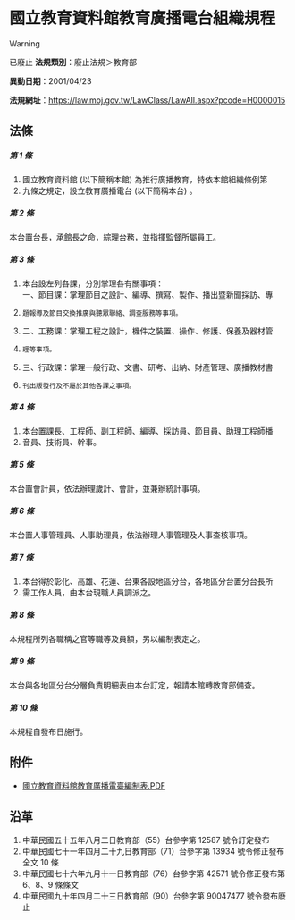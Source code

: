 # 國立教育資料館教育廣播電台組織規程


> [!WARNING]
> 已廢止
**法規類別**：廢止法規＞教育部

**異動日期**：2001/04/23  

**法規網址**：https://law.moj.gov.tw/LawClass/LawAll.aspx?pcode=H0000015



## 法條
##### 第 1 條
1. 國立教育資料館 (以下簡稱本館) 為推行廣播教育，特依本館組織條例第
1. 九條之規定，設立教育廣播電台 (以下簡稱本台) 。

##### 第 2 條
本台置台長，承館長之命，綜理台務，並指揮監督所屬員工。

##### 第 3 條
1. 本台設左列各課，分別掌理各有關事項：  
一、節目課：掌理節目之設計、編導、撰寫、製作、播出暨新聞採訪、專
1.     題報導及節目交換推廣與聽眾聯絡、調查服務等事項。
1. 二、工務課：掌理工程之設計，機件之裝置、操作、修護、保養及器材管
1.     理等事項。
1. 三、行政課：掌理一般行政、文書、研考、出納、財產管理、廣播教材書
1.     刊出版發行及不屬於其他各課之事項。

##### 第 4 條
1. 本台置課長、工程師、副工程師、編導、採訪員、節目員、助理工程師播
1. 音員、技術員、幹事。

##### 第 5 條
本台置會計員，依法辦理歲計、會計，並兼辦統計事項。

##### 第 6 條
本台置人事管理員、人事助理員，依法辦理人事管理及人事查核事項。

##### 第 7 條
1. 本台得於彰化、高雄、花蓮、台東各設地區分台，各地區分台置分台長所
1. 需工作人員，由本台現職人員調派之。

##### 第 8 條
本規程所列各職稱之官等職等及員額，另以編制表定之。

##### 第 9 條
本台與各地區分台分層負責明細表由本台訂定，報請本館轉教育部備查。

##### 第 10 條
本規程自發布日施行。
## 附件
* [國立教育資料館教育廣播電臺編制表.PDF](https://law.moj.gov.tw/LawClass/LawGetFile.ashx?FileId=0000126621)
## 沿革
1. 中華民國五十五年八月二日教育部（55）台參字第 12587 號令訂定發布
1. 中華民國七十一年四月二十九日教育部（71）台參字第 13934 號令修正發布全文 10 條
1. 中華民國七十六年九月十一日教育部（76）台參字第 42571 號令修正發布第 6、8、9 條條文
1. 中華民國九十年四月二十三日教育部（90）台參字第 90047477  號令發布廢止
